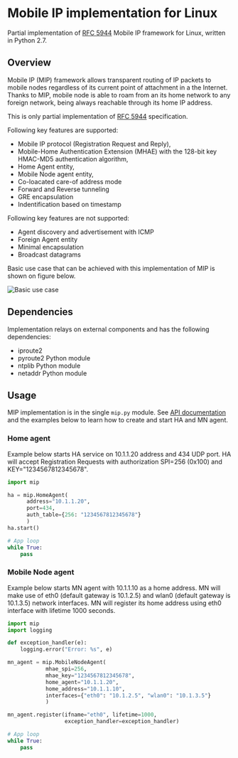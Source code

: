 # Mobile IP implementation for Linux

Partial implementation of [RFC 5944](https://tools.ietf.org/html/rfc5944) Mobile IP framework for Linux, written in Python 2.7.

## Overview

Mobile IP (MIP) framework allows transparent routing of IP packets to mobile nodes regardless of its current point of attachment in a the Internet. Thanks to MIP, mobile node is able to roam from an its home network to any foreign network, being always reachable through its home IP address.

This is only partial implementation of [RFC 5944](https://tools.ietf.org/html/rfc5944) specification.

Following key features are supported:
* Mobile IP protocol (Registration Request and Reply),
* Mobile-Home Authentication Extension (MHAE) with  the 128-bit key HMAC-MD5 authentication algorithm,
* Home Agent entity,
* Mobile Node agent entity,
* Co-loacated care-of address mode
* Forward and Reverse tunneling
* GRE encapsulation
* Indentification based on timestamp

Following key features are not supported:
* Agent discovery and advertisement with ICMP
* Foreign Agent entity
* Minimal encapsulation
* Broadcast datagrams

Basic use case that can be achieved with this implementation of MIP is shown on figure below.

![Basic use case](https://raw.githubusercontent.com/mkiol/MobileIP/master/doc/drawning.png)

## Dependencies
Implementation relays on external components and has the following dependencies:
* iproute2
* pyroute2 Python module
* ntplib Python module
* netaddr Python module

## Usage
MIP implementation is in the single `mip.py` module. See [API documentation](https://github.com/mkiol/MobileIP/blob/master/doc/mip.html) and the examples below to learn how to create and start HA and MN agent.

### Home agent
Example below starts HA service on 10.1.1.20 address and 434 UDP port. HA will accept Registration Requests with authorization SPI=256 (0x100) and KEY="1234567812345678".

```python
import mip

ha = mip.HomeAgent(
      address="10.1.1.20",
      port=434,
      auth_table={256: "1234567812345678"}
      )
ha.start()

# App loop
while True:
    pass
```

### Mobile Node agent
Example below starts MN agent with 10.1.1.10 as a home address. MN will make use of eth0 (default gateway is 10.1.2.5) and wlan0 (default gateway is 10.1.3.5) network interfaces. MN will register its home address using eth0 interface with lifetime 1000 seconds.

```python
import mip
import logging

def exception_handler(e):
    logging.error("Error: %s", e)

mn_agent = mip.MobileNodeAgent(
            mhae_spi=256,
            mhae_key="1234567812345678",
            home_agent="10.1.1.20",
            home_address="10.1.1.10",
            interfaces={"eth0": "10.1.2.5", "wlan0": "10.1.3.5"}
            )

mn_agent.register(ifname="eth0", lifetime=1000,
                  exception_handler=exception_handler)

# App loop
while True:
    pass
```
